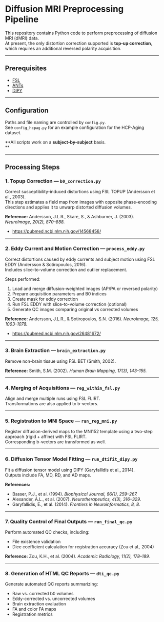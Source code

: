 # Diffusion MRI Preprocessing Pipeline

This repository contains Python code to perform preprocessing of diffusion MRI (dMRI) data.  
At present, the only distortion correction supported is **top-up correction**, which requires an additional reversed polarity acquisition.  

---

## Prerequisites

- [FSL](https://fsl.fmrib.ox.ac.uk/fsl/)  
- [ANTs](https://github.com/ANTsX/ANTs)  
- [DIPY](https://docs.dipy.org/stable/user_guide/installation)  

---

## Configuration

Paths and file naming are controlled by `config.py`.  
See `config_hcpag.py` for an example configuration for the HCP-Aging dataset.  

**All scripts work on a **subject-by-subject** basis.  
**

---

## Processing Steps

### 1. Topup Correction — `b0_correction.py`
Correct susceptibility-induced distortions using FSL TOPUP (Andersson et al., 2003).  
This step estimates a field map from images with opposite phase-encoding directions and applies it to unwarp distorted diffusion volumes.  

**Reference:** Andersson, J.L.R., Skare, S., & Ashburner, J. (2003). *NeuroImage, 20(2), 870–888.*

- https://pubmed.ncbi.nlm.nih.gov/14568458/

---

### 2. Eddy Current and Motion Correction — `process_eddy.py`
Correct distortions caused by eddy currents and subject motion using FSL EDDY (Andersson & Sotiropoulos, 2016).  
Includes slice-to-volume correction and outlier replacement.  

Steps performed:
1. Load and merge diffusion-weighted images (AP/PA or reversed polarity)
2. Prepare acquisition parameters and B0 indices
3. Create mask for eddy correction
4. Run FSL EDDY with slice-to-volume correction (optional)
5. Generate QC images comparing original vs corrected volumes

**Reference:** Andersson, J.L.R., & Sotiropoulos, S.N. (2016). *NeuroImage, 125, 1063–1078.*

- https://pubmed.ncbi.nlm.nih.gov/26481672/

---

### 3. Brain Extraction — `brain_extraction.py`
Remove non-brain tissue using FSL BET (Smith, 2002).  

**Reference:** Smith, S.M. (2002). *Human Brain Mapping, 17(3), 143–155.*

---

### 4. Merging of Acquisitions — `reg_within_fsl.py`
Align and merge multiple runs using FSL FLIRT.  
Transformations are also applied to b-vectors.  

---

### 5. Registration to MNI Space — `run_reg_mni.py`
Register diffusion-derived maps to the MNI152 template using a two-step approach (rigid + affine) with FSL FLIRT.  
Corresponding b-vectors are transformed as well.  

---

### 6. Diffusion Tensor Model Fitting — `run_dtifit_dipy.py`
Fit a diffusion tensor model using DIPY (Garyfallidis et al., 2014).  
Outputs include FA, MD, RD, and AD maps.  

**References:**  
- Basser, P.J., et al. (1994). *Biophysical Journal, 66(1), 259–267.*  
- Alexander, A.L., et al. (2007). *Neurotherapeutics, 4(3), 316–329.*  
- Garyfallidis, E., et al. (2014). *Frontiers in Neuroinformatics, 8, 8.*  

---

### 7. Quality Control of Final Outputs — `run_final_qc.py`
Perform automated QC checks, including:  
- File existence validation  
- Dice coefficient calculation for registration accuracy (Zou et al., 2004)  

**Reference:** Zou, K.H., et al. (2004). *Academic Radiology, 11(2), 178–189.*  

---

### 8. Generation of HTML QC Reports — `dti_qc.py`
Generate automated QC reports summarizing:  
- Raw vs. corrected b0 volumes  
- Eddy-corrected vs. uncorrected volumes  
- Brain extraction evaluation  
- FA and color FA maps  
- Registration metrics  

